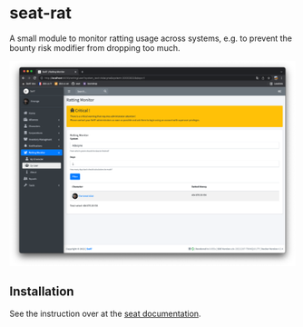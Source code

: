 # seat-rat
A small module to monitor ratting usage across systems, e.g. to prevent the bounty risk modifier from dropping too much.

![Screenshot of the module](screenshot.png)

## Installation
See the instruction over at the [seat documentation](https://eveseat.github.io/docs/community_packages/).